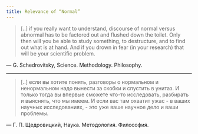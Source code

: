 ```yaml
---
title: Relevance of “Normal”
---
```


> [..] if you really want to understand, discourse of normal versus abnormal
> has to be factored out and flushed down the toilet. Only then will you be
> able to study something, to destructure, and to find out what is at hand. And
> if you drown in fear (in your research) that will be your scientific
> problem.

— G. Schedrovitsky, Science. Methodology. Philosophy.

* * *

> [..] если вы хотите понять, разговоры о нормальном и ненормальном надо
> вынести за скобки и спустить в унитаз. И только тогда вы впервые сможете
> что-то исследовать, разбирать и выяснять, что мы имеем. И если вас там
> охватит ужас - в ваших научных исследованиях, - это уже ваше научное дело и
> ваши проблемы.

— Г. П. Щедровицкий, Наука. Методология. Философия.
